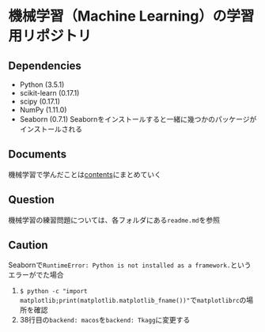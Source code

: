 機械学習（Machine Learning）の学習用リポジトリ
=====


Dependencies
----

* Python (3.5.1)
* scikit-learn (0.17.1)
* scipy (0.17.1)
* NumPy (1.11.0)
* Seaborn (0.7.1)
  Seabornをインストールすると一緒に幾つかのパッケージがインストールされる


Documents
----

機械学習で学んだことは[contents](./docs/0_contents.md)にまとめていく


Question
----

機械学習の練習問題については、各フォルダにある`readme.md`を参照


Caution
-------

Seabornで`RuntimeError: Python is not installed as a framework.`というエラーがでた場合

1. `$ python -c "import matplotlib;print(matplotlib.matplotlib_fname())"`で`matplotlibrc`の場所を確認
2. 38行目の`backend: macos`を`backend: Tkagg`に変更する